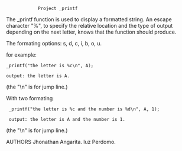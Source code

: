 				Project _printf

The _printf function is used to display a formatted string. An escape character "%",
to specify the relative location and the type of output depending on the next letter,
knows that the function should produce.

The formating options: s, d, c, i, b, o, u.

for example:

    _printf("the letter is %c\n", A);

    output: the letter is A.

(the "\n" is for jump line.)

With two formating

     _printf("the letter is %c and the number is %d\n", A, 1);

     output: the letter is A and the number is 1.

(the "\n" is for jump line.)

AUTHORS
	Jhonathan Angarita.
	luz Perdomo.